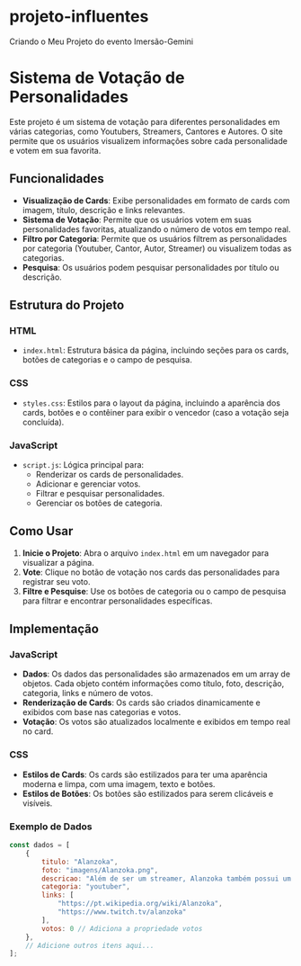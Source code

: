 # projeto-influentes
 Criando o Meu Projeto do evento Imersão-Gemini

 # Sistema de Votação de Personalidades

Este projeto é um sistema de votação para diferentes personalidades em várias categorias, como Youtubers, Streamers, Cantores e Autores. O site permite que os usuários visualizem informações sobre cada personalidade e votem em sua favorita. 

## Funcionalidades

- **Visualização de Cards**: Exibe personalidades em formato de cards com imagem, título, descrição e links relevantes.
- **Sistema de Votação**: Permite que os usuários votem em suas personalidades favoritas, atualizando o número de votos em tempo real.
- **Filtro por Categoria**: Permite que os usuários filtrem as personalidades por categoria (Youtuber, Cantor, Autor, Streamer) ou visualizem todas as categorias.
- **Pesquisa**: Os usuários podem pesquisar personalidades por título ou descrição.

## Estrutura do Projeto

### HTML
- `index.html`: Estrutura básica da página, incluindo seções para os cards, botões de categorias e o campo de pesquisa.

### CSS
- `styles.css`: Estilos para o layout da página, incluindo a aparência dos cards, botões e o contêiner para exibir o vencedor (caso a votação seja concluída).

### JavaScript
- `script.js`: Lógica principal para:
  - Renderizar os cards de personalidades.
  - Adicionar e gerenciar votos.
  - Filtrar e pesquisar personalidades.
  - Gerenciar os botões de categoria.

## Como Usar

1. **Inicie o Projeto**: Abra o arquivo `index.html` em um navegador para visualizar a página.
2. **Vote**: Clique no botão de votação nos cards das personalidades para registrar seu voto.
3. **Filtre e Pesquise**: Use os botões de categoria ou o campo de pesquisa para filtrar e encontrar personalidades específicas.

## Implementação

### JavaScript
- **Dados**: Os dados das personalidades são armazenados em um array de objetos. Cada objeto contém informações como título, foto, descrição, categoria, links e número de votos.
- **Renderização de Cards**: Os cards são criados dinamicamente e exibidos com base nas categorias e votos.
- **Votação**: Os votos são atualizados localmente e exibidos em tempo real no card.

### CSS
- **Estilos de Cards**: Os cards são estilizados para ter uma aparência moderna e limpa, com uma imagem, texto e botões.
- **Estilos de Botões**: Os botões são estilizados para serem clicáveis e visíveis.

### Exemplo de Dados

```javascript
const dados = [
    {
        titulo: "Alanzoka",
        foto: "imagens/Alanzoka.png",
        descricao: "Além de ser um streamer, Alanzoka também possui um canal no YouTube onde compartilha momentos engraçados e trechos de suas lives.",
        categoria: "youtuber",
        links: [
            "https://pt.wikipedia.org/wiki/Alanzoka",
            "https://www.twitch.tv/alanzoka"
        ],
        votos: 0 // Adiciona a propriedade votos
    },
    // Adicione outros itens aqui...
];


